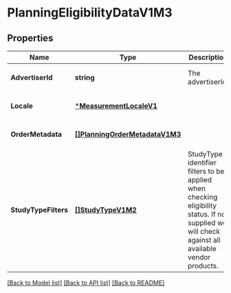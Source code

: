 # PlanningEligibilityDataV1M3

## Properties
Name | Type | Description | Notes
------------ | ------------- | ------------- | -------------
**AdvertiserId** | **string** | The advertiserId. | [optional] [default to null]
**Locale** | [***MeasurementLocaleV1**](MeasurementLocaleV1.md) |  | [optional] [default to null]
**OrderMetadata** | [**[]PlanningOrderMetadataV1M3**](PlanningOrderMetadataV1M3.md) |  | [optional] [default to null]
**StudyTypeFilters** | [**[]StudyTypeV1M2**](StudyTypeV1M2.md) | StudyType identifier filters to be applied when checking eligibility status. If not supplied we will check against all available vendor products. | [optional] [default to null]

[[Back to Model list]](../README.md#documentation-for-models) [[Back to API list]](../README.md#documentation-for-api-endpoints) [[Back to README]](../README.md)


